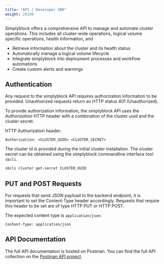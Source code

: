 ```yaml
---
title: "API / Developer SDK"
weight: 20100
---
```


Simplyblock offers a comprehensive API to manage and automate cluster operations. This includes all cluster-wide
operations, logical volume specific operations, health information, and 

 - Retrieve information about the cluster and its health status
 - Automatically manage a logical volume lifecycle
 - Integrate simplyblock into deployment processes and workflow automations
 - Create custom alerts and warnings

## Authentication

Any request to the simplyblock API requires authorization information to be provided. Unauthorized requests
return an HTTP status 401 (Unauthorized).

To provide authorization information, the simplyblock API uses the _Authorization_ HTTP header with a
combination of the cluster uuid and the cluster secret.

HTTP Authorization header:

```plain
Authorization: <CLUSTER_UUID> <CLUSTER_SECRET>
```

The cluster id is provided during the initial cluster installation. The cluster secret can be obtained using
the simplyblock commandline interface tool `sbcli`.

```bash
sbcli cluster get-secret CLUSTER_UUID
```

## PUT and POST Requests 

For requests that send JSON payload to the backend endpoint, it is important to set the Content-Type header
accordingly. Requests that require this header to be set are of type HTTP PUT or HTTP POST.

The expected content type is `application/json`:

```plain
Content-Type: application/json
```

## API Documentation

The full API documentation is hosted on Postman. You can find the full API collection on the
[Postman API project](https://documenter.getpostman.com/view/434798/2sA3QpCtzT#intro).

